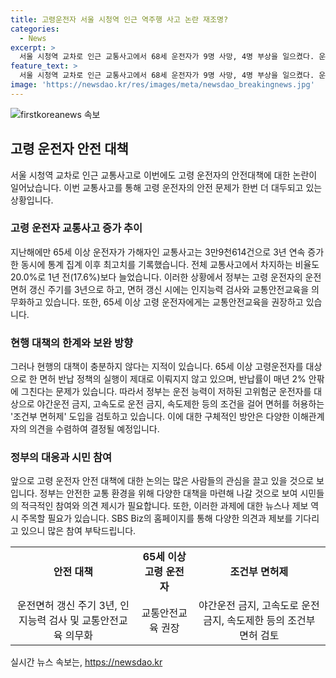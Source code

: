 ```yaml
---
title: 고령운전자 서울 시청역 인근 역주행 사고 논란 재조명?
categories:
  - News
excerpt: >
  서울 시청역 교차로 인근 교통사고에서 68세 운전자가 9명 사망, 4명 부상을 일으켰다. 운전자는 급발진을 주장하며 현장 검사에서 음주상태가 아니었고, 사고의 원인은 급발진 또는 운전자 과실로 추정된다. 초고령 운전자의 이런 교통사고로 고령 운전자 안전 대책 논란이 재부상하고 있으며, 지난해 고령운전자의 교통사고는 3만9천614건으로 최고치를 기록했다. 현재 고령 운전자들의 운전면허 갱신 주기와 관련한 정부의 정책 등이 화두에 올라 있다. SBS Biz가 귀하의 제보를 기다리고 있다. (150자)
feature_text: >
  서울 시청역 교차로 인근 교통사고에서 68세 운전자가 9명 사망, 4명 부상을 일으켰다. 운전자는 급발진을 주장하며 현장 검사에서 음주상태가 아니었고, 사고의 원인은 급발진 또는 운전자 과실로 추정된다. 초고령 운전자의 이런 교통사고로 고령 운전자 안전 대책 논란이 재부상하고 있으며, 지난해 고령운전자의 교통사고는 3만9천614건으로 최고치를 기록했다. 현재 고령 운전자들의 운전면허 갱신 주기와 관련한 정부의 정책 등이 화두에 올라 있다. SBS Biz가 귀하의 제보를 기다리고 있다. (150자)
image: 'https://newsdao.kr/res/images/meta/newsdao_breakingnews.jpg'
---
```


<p><img src="https://newsdao.kr/res/images/meta/newsdao_breakingnews.jpg" alt="firstkoreanews 속보" /></p>

<h2 data-ke-size="size26">고령 운전자 안전 대책</h2>

<p data-ke-size="size16">서울 시청역 교차로 인근 교통사고로 이번에도 고령 운전자의 안전대책에 대한 논란이 일어났습니다. 이번 교통사고를 통해 고령 운전자의 안전 문제가 한번 더 대두되고 있는 상황입니다.</p>

<h3>고령 운전자 교통사고 증가 추이</h3>

<p data-ke-size="size16">지난해에만 65세 이상 운전자가 가해자인 교통사고는 3만9천614건으로 3년 연속 증가한 동시에 통계 집계 이후 최고치를 기록했습니다. 전체 교통사고에서 차지하는 비율도 20.0%로 1년 전(17.6%)보다 늘었습니다. 이러한 상황에서 정부는 고령 운전자의 운전면허 갱신 주기를 3년으로 하고, 면허 갱신 시에는 인지능력 검사와 교통안전교육을 의무화하고 있습니다. 또한, 65세 이상 고령 운전자에게는 교통안전교육을 권장하고 있습니다.</p>

<h3>현행 대책의 한계와 보완 방향</h3>

<p data-ke-size="size16">그러나 현행의 대책이 충분하지 않다는 지적이 있습니다. 65세 이상 고령운전자를 대상으로 한 면허 반납 정책의 실행이 제대로 이뤄지지 않고 있으며, 반납률이 매년 2% 안팎에 그친다는 문제가 있습니다. 따라서 정부는 운전 능력이 저하된 고위험군 운전자를 대상으로 야간운전 금지, 고속도로 운전 금지, 속도제한 등의 조건을 걸어 면허를 허용하는 '조건부 면허제' 도입을 검토하고 있습니다. 이에 대한 구체적인 방안은 다양한 이해관계자의 의견을 수렴하여 결정될 예정입니다.</p>

<h3>정부의 대응과 시민 참여</h3>

<p data-ke-size="size16">앞으로 고령 운전자 안전 대책에 대한 논의는 많은 사람들의 관심을 끌고 있을 것으로 보입니다. 정부는 안전한 교통 환경을 위해 다양한 대책을 마련해 나갈 것으로 보여 시민들의 적극적인 참여와 의견 제시가 필요합니다. 또한, 이러한 과제에 대한 뉴스나 제보 역시 주목할 필요가 있습니다. SBS Biz의 홈페이지를 통해 다양한 의견과 제보를 기다리고 있으니 많은 참여 부탁드립니다.</p>

<table>
  <tr>
    <td style="text-align: center; height: 17px;"><b>안전 대책</b></td>
    <td style="text-align: center; height: 17px;"><b>65세 이상 고령 운전자</b></td>
    <td style="text-align: center; height: 17px;"><b>조건부 면허제</b></td>
  </tr>
  <tr>
    <td style="text-align: center; height: 17px;">운전면허 갱신 주기 3년, 인지능력 검사 및 교통안전교육 의무화</td>
    <td style="text-align: center; height: 17px;">교통안전교육 권장</td>
    <td style="text-align: center; height: 17px;">야간운전 금지, 고속도로 운전 금지, 속도제한 등의 조건부 면허 검토</td>
  </tr>
</table>
실시간 뉴스 속보는, <a href="https://newsdao.kr" rel="dofollow">https://newsdao.kr</a>


